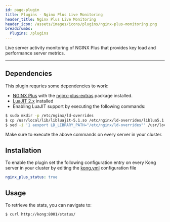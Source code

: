 ```yaml
---
id: page-plugin
title: Plugins - Nginx Plus Live Monitoring
header_title: Nginx Plus Live Monitoring
header_icon: /assets/images/icons/plugins/nginx-plus-monitoring.png
breadcrumbs:
  Plugins: /plugins
---
```


Live server activity monitoring of NGINX Plus that provides key load and performance server metrics.

---

## Dependencies

This plugin requries some dependencies to work:

* [NGINX Plus][nginx-plus] with the [nginx-plus-extras][nginx-plus-extras] package installed.
* [LuaJIT 2.x][luajit] installed
* Enabling LuaJIT support by executing the following commands:

```bash
$ sudo mkdir -p /etc/nginx/ld-overrides
$ cp /usr/local/lib/libluajit-5.1.so /etc/nginx/ld-overrides/liblua5.1.so.0
$ sed -i '1 aexport LD_LIBRARY_PATH="/etc/nginx/ld-overrides"' /usr/local/bin/kong
```

Make sure to execute the above commands on every server in your cluster.

## Installation

To enable the plugin set the following configuration entry on every Kong server in your cluster by editing the [kong.yml][configuration] configuration file

```yaml
nginx_plus_status: true
```

## Usage

To retrieve the stats, you can navigate to:

```bash
$ curl http://kong:8001/status/
```

[luajit]: http://luajit.org/
[nginx-plus]: http://nginx.com/products/
[nginx-plus-extras]: http://nginx.com/products/technical-specs/#nginx-plus-extras
[configuration]: /docs/{{site.data.kong_latest.version}}/configuration
